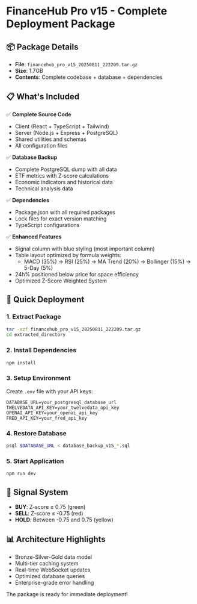 # FinanceHub Pro v15 - Complete Deployment Package

## 📦 Package Details
- **File**: `financehub_pro_v15_20250811_222209.tar.gz`
- **Size**: 1.7GB
- **Contents**: Complete codebase + database + dependencies

## 📋 What's Included

✅ **Complete Source Code**
- Client (React + TypeScript + Tailwind)
- Server (Node.js + Express + PostgreSQL)
- Shared utilities and schemas
- All configuration files

✅ **Database Backup**
- Complete PostgreSQL dump with all data
- ETF metrics with Z-score calculations
- Economic indicators and historical data
- Technical analysis data

✅ **Dependencies**
- Package.json with all required packages
- Lock files for exact version matching
- TypeScript configurations

✅ **Enhanced Features**
- Signal column with blue styling (most important column)
- Table layout optimized by formula weights:
  - MACD (35%) → RSI (25%) → MA Trend (20%) → Bollinger (15%) → 5-Day (5%)
- 24h% positioned below price for space efficiency
- Optimized Z-Score Weighted System

## 🚀 Quick Deployment

### 1. Extract Package
```bash
tar -xzf financehub_pro_v15_20250811_222209.tar.gz
cd extracted_directory
```

### 2. Install Dependencies
```bash
npm install
```

### 3. Setup Environment
Create `.env` file with your API keys:
```
DATABASE_URL=your_postgresql_database_url
TWELVEDATA_API_KEY=your_twelvedata_api_key
OPENAI_API_KEY=your_openai_api_key
FRED_API_KEY=your_fred_api_key
```

### 4. Restore Database
```bash
psql $DATABASE_URL < database_backup_v15_*.sql
```

### 5. Start Application
```bash
npm run dev
```

## 🎯 Signal System
- **BUY**: Z-score ≥ 0.75 (green)
- **SELL**: Z-score ≤ -0.75 (red)  
- **HOLD**: Between -0.75 and 0.75 (yellow)

## 📊 Architecture Highlights
- Bronze-Silver-Gold data model
- Multi-tier caching system
- Real-time WebSocket updates
- Optimized database queries
- Enterprise-grade error handling

The package is ready for immediate deployment!
